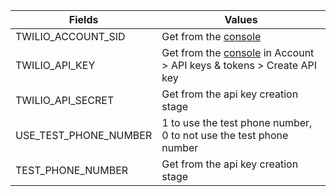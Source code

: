 | Fields | Values |
|---|---|
| TWILIO_ACCOUNT_SID | Get from the [console](https://console.twilio.com/) |
| TWILIO_API_KEY | Get from the [console](https://console.twilio.com/) in Account > API keys & tokens > Create API key|
| TWILIO_API_SECRET | Get from the api key creation stage |
| USE_TEST_PHONE_NUMBER | 1 to use the test phone number, 0 to not use the test phone number |
| TEST_PHONE_NUMBER | Get from the api key creation stage |